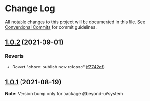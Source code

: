 # Change Log

All notable changes to this project will be documented in this file.
See [Conventional Commits](https://conventionalcommits.org) for commit guidelines.

## [1.0.2](https://github.com/renli-tech/Beyond/compare/@beyond-ui/system@1.1.0...@beyond-ui/system@1.0.2) (2021-09-01)


### Reverts

* Revert "chore: publish new release" ([f7742af](https://github.com/renli-tech/Beyond/commit/f7742af3bb3319058860451897d2c3fff2b0b506))





## [1.0.1](https://github.com/renli-tech/Beyond/compare/@beyond-ui/system@1.0.0...@beyond-ui/system@1.0.1) (2021-08-19)

**Note:** Version bump only for package @beyond-ui/system

